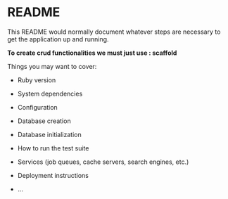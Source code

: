 # README

This README would normally document whatever steps are necessary to get the
application up and running.

**To create crud functionalities we must just use : scaffold**


Things you may want to cover:

* Ruby version

* System dependencies

* Configuration

* Database creation

* Database initialization

* How to run the test suite

* Services (job queues, cache servers, search engines, etc.)

* Deployment instructions

* ...
